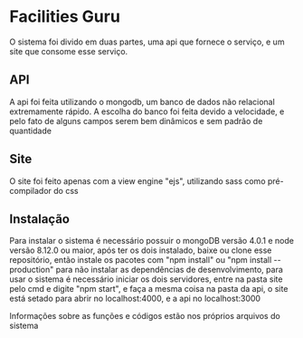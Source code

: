 # Facilities Guru
O sistema foi divido em duas partes, uma api que fornece o serviço, e um site que consome esse serviço.

## API
A api foi feita utilizando o mongodb, um banco de dados não relacional extremamente rápido.
A escolha do banco foi feita devido a velocidade, e pelo fato de alguns campos serem bem dinâmicos
e sem padrão de quantidade

## Site
O site foi feito apenas com a view engine "ejs", utilizando sass como pré-compilador do css

## Instalação
Para instalar o sistema é necessário possuir o mongoDB versão 4.0.1 e node versão 8.12.0 ou maior, após ter os dois instalado, baixe ou clone esse repositório, então instale os pacotes com "npm install" ou
"npm install --production" para não instalar as dependências de desenvolvimento, para usar o sistema
é necessário iniciar os dois servidores, entre na pasta site pelo cmd e digite "npm start", e faça a mesma coisa na pasta da api, o site está setado para abrir no localhost:4000, e a api no localhost:3000

Informações sobre as funções e códigos estão nos próprios arquivos do sistema